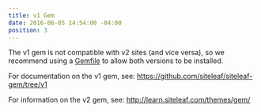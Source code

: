 ```yaml
---
title: v1 Gem
date: 2016-06-05 14:54:00 -04:00
position: 3
---
```


The v1 gem is not compatible with v2 sites (and vice versa), so we recommend using a [Gemfile](http://bundler.io/gemfile.html) to allow both versions to be installed.

For documentation on the v1 gem, see: <https://github.com/siteleaf/siteleaf-gem/tree/v1>

For information on the v2 gem, see: <http://learn.siteleaf.com/themes/gem/>